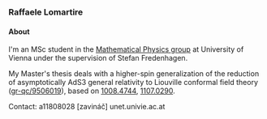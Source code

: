 ### Raffaele Lomartire

#### About
I'm an MSc student in the [Mathematical Physics group](https://mathphys.univie.ac.at/) at University of Vienna under the supervision of Stefan Fredenhagen.

My Master's thesis deals with a higher-spin generalization of the reduction of asymptotically AdS3 general relativity to Liouville conformal field theory ([gr-qc/9506019](https://arxiv.org/abs/gr-qc/9506019)), based on [1008.4744](https://arxiv.org/abs/1008.4744), [1107.0290](https://arxiv.org/abs/1107.0290).

Contact: a11808028 \[zavináč\] unet.univie.ac.at
